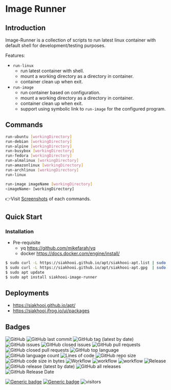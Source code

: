 # Image Runner

## Introduction

Image-Runner is a collection of scripts to run latest linux container with default shell for development/testing purposes.

Features:

- `run-linux`
  - run latest container with shell.
  - mount a working directory as a directory in container.
  - container clean up when exit.
- `run-image`
  - run container based on configuration.
  - mount a working directory as a directory in container.
  - container clean up when exit.
  - support using symbolic link to `run-image` for the configured program.

## Commands

```bash
run-ubuntu [workingDirectory]
run-debian [workingDirectory]
run-alpine [workingDirectory]
run-busybox [workingDirectory]
run-fedora [workingDirectory]
run-almalinux [workingDirectory]
run-amazonlinux [workingDirectory]
run-archlinux [workingDirectory]
run-linux

run-image imageName [workingDirectory]
<imageName> [workingDirectory]

```

👉Visit [Screenshots](screenshots/Screenshots.md) of each commands.

## Quick Start

### Installation

- Pre-requisite
  - yq <https://github.com/mikefarah/yq>
  - docker <https://docs.docker.com/engine/install/>

```bash
$ sudo curl -L https://siakhooi.github.io/apt/siakhooi-apt.list | sudo tee /etc/apt/sources.list.d/siakhooi-apt.list > /dev/null
$ sudo curl -L https://siakhooi.github.io/apt/siakhooi-apt.gpg  | sudo tee /usr/share/keyrings/siakhooi-apt.gpg > /dev/null
$ sudo apt update
$ sudo apt install siakhooi-image-runner
```

## Deployments

- <https://siakhooi.github.io/apt/>
- <https://siakhooi.jfrog.io/ui/packages>

## Badges

![GitHub](https://img.shields.io/github/license/siakhooi/image-runner?logo=github)
![GitHub last commit](https://img.shields.io/github/last-commit/siakhooi/image-runner?logo=github)
![GitHub tag (latest by date)](https://img.shields.io/github/v/tag/siakhooi/image-runner?logo=github)
![GitHub issues](https://img.shields.io/github/issues/siakhooi/image-runner?logo=github)
![GitHub closed issues](https://img.shields.io/github/issues-closed/siakhooi/image-runner?logo=github)
![GitHub pull requests](https://img.shields.io/github/issues-pr-raw/siakhooi/image-runner?logo=github)
![GitHub closed pull requests](https://img.shields.io/github/issues-pr-closed-raw/siakhooi/image-runner?logo=github)
![GitHub top language](https://img.shields.io/github/languages/top/siakhooi/image-runner?logo=github)
![GitHub language count](https://img.shields.io/github/languages/count/siakhooi/image-runner?logo=github)
![Lines of code](https://img.shields.io/tokei/lines/github/siakhooi/image-runner?logo=github)
![GitHub repo size](https://img.shields.io/github/repo-size/siakhooi/image-runner?logo=github)
![GitHub code size in bytes](https://img.shields.io/github/languages/code-size/siakhooi/image-runner?logo=github)
![Workflow](https://img.shields.io/badge/Workflow-github-purple)
![workflow](https://github.com/siakhooi/image-runner/actions/workflows/workflow-build-with-quality-checks.yml/badge.svg)
![workflow](https://github.com/siakhooi/image-runner/actions/workflows/workflow-deployments.yml/badge.svg)
![Release](https://img.shields.io/badge/Release-github-purple)
![GitHub release (latest by date)](https://img.shields.io/github/v/release/siakhooi/image-runner?label=GPR%20release&logo=github)
![GitHub all releases](https://img.shields.io/github/downloads/siakhooi/image-runner/total?color=33cb56&logo=github)
![GitHub Release Date](https://img.shields.io/github/release-date/siakhooi/image-runner?logo=github)

[![Generic badge](https://img.shields.io/badge/Funding-BuyMeACoffee-33cb56.svg)](https://www.buymeacoffee.com/siakhooi)
[![Generic badge](https://img.shields.io/badge/Funding-Ko%20Fi-33cb56.svg)](https://ko-fi.com/siakhooi)
![visitors](https://visitor-badge.glitch.me/badge?page_id=siakhooi.image-runner&left_color=grey&right_color=#33cb56)
